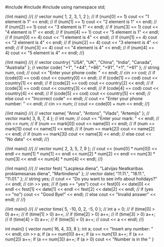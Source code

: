 #include <iostream>
#include <vector>
#include <cmath>
using namespace std;

//int main()
//{
//	vector <int> num{ 1, 2, 3, 1, 2 };
//	if (num[0] == 1) cout << "1 element is 1" << endl;
//	if (num[1] == 1) cout << "2 element is 1" << endl;
//	if (num[2] == 1) cout << "3 element is 1" << endl;
//	if (num[3] == 1) cout << "4 element is 1" << endl;
//	if (num[4] == 1) cout << "5 element is 1" << endl;
//	if (num[0] == 4) cout << "1 element is 4" << endl;
//	if (num[1] == 4) cout << "2 element is 4" << endl;
//	if (num[2] == 4) cout << "3 element is 4" << endl;
//	if (num[3] == 4) cout << "4 element is 4" << endl;
//	if (num[4] == 4) cout << "5 element is 4" << endl;
//}

//int main()
//{
//	vector <string> country{ "USA", "UK", "China", "India", "Canada", "Australia" };
//	vector <string> code{ "+1", "+44", "+86", "+91", "+1", "+61" };
//	string num, cod;
//	cout << "Enter your phone code: " << endl;
//	cin >> cod;
//	if (code[0] == cod) cout << country[0] << endl;
//	if (code[1] == cod) cout << country[1] << endl;
//	if (code[2] == cod) cout << country[2] << endl;
//	if (code[3] == cod) cout << country[3] << endl;
//	if (code[4] == cod) cout << country[4] << endl;
//	if (code[5] == cod) cout << country[5] << endl;
//	else cout << "Incorrect code" << endl;
//	cout << "Enter your phone number: " << endl;
//	cin >> num;
//	cout << code[0] + num << endl;
//}

//int main()
//{
//	vector <string> name{ "Anna", "Antons", "Vlads", "Artemijs" };
//	vector <int> mark{ 3, 8, 7, 4 };
//	int num;
//	cout << "Enter your mark: " << endl;
//	cin >> num;
//	if (num == mark[0]) cout << name[0] << endl;
//	if (num == mark[1]) cout << name[1] << endl;
//	if (num == mark[2]) cout << name[2] << endl;
//	if (num == mark[3]) cout << name[3] << endl;
//	else cout << "No data" << endl;
//}

//int main()
//{
//	vector <int> num{ 2, 3, 5, 7, 9 };
//	cout << (num[0] * num[0]) << endl << num[1] * num[1] << endl << num[2] * num[2] << endl << num[3] * num[3] << endl << num[4] * num[4] << endl;
//}

//int main()
//{
//	vector <string> fest{ "Lacplesa diena", "Latvijas Neatkaribas proklamesanas diena", "Martindiena" };
//	vector <string> date{ "11.11.", "18.11.", "11.01." };
//	string yes;
//	cout << "Do you want to see info about holidays?" << endl;
//	cin >> yes;
//	if (yes == "yes") cout << fest[0] << date[0] << endl << fest[1] << date[1] << endl << fest[2] << date[2] << endl;
//	if (yes == "no") cout << "Good Bye!" << endl;
//	else cout << "Invalid answer" << endl;
//
//}

//int main()
//{
//	vector <int> time{ 5, -10, 0, 2, -5, 0 };
//	int a = 0;
//	if (time[0] > 0) a++;
//	if (time[1] > 0) a++;
//	if (time[2] > 0) a++;
//	if (time[3] > 0) a++;
//	if (time[4] > 0) a++;
//	if (time[5] > 0) a++;
//	cout << a << endl;
//}

int main()
{
	vector <int> num{ 16, 4, 33, 8 };
	int a;
	cout << "Insert any number: " << endl;
	cin >> a;
	if (a == num[0]) a++;
	if (a == num[1]) a++;
	if (a == num[2]) a++;
	if (a == num[3]) a++;
	if (a > 0) cout << "Number is in the "
}
